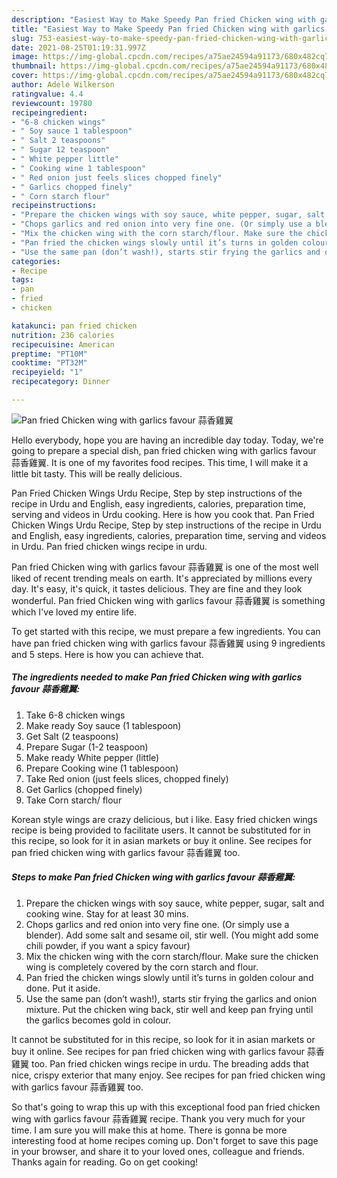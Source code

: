 ```yaml
---
description: "Easiest Way to Make Speedy Pan fried Chicken wing with garlics favour 蒜香雞翼"
title: "Easiest Way to Make Speedy Pan fried Chicken wing with garlics favour 蒜香雞翼"
slug: 753-easiest-way-to-make-speedy-pan-fried-chicken-wing-with-garlics-favour
date: 2021-08-25T01:19:31.997Z
image: https://img-global.cpcdn.com/recipes/a75ae24594a91173/680x482cq70/pan-fried-chicken-wing-with-garlics-favour-蒜香雞翼-recipe-main-photo.jpg
thumbnail: https://img-global.cpcdn.com/recipes/a75ae24594a91173/680x482cq70/pan-fried-chicken-wing-with-garlics-favour-蒜香雞翼-recipe-main-photo.jpg
cover: https://img-global.cpcdn.com/recipes/a75ae24594a91173/680x482cq70/pan-fried-chicken-wing-with-garlics-favour-蒜香雞翼-recipe-main-photo.jpg
author: Adele Wilkerson
ratingvalue: 4.4
reviewcount: 19780
recipeingredient:
- "6-8 chicken wings"
- " Soy sauce 1 tablespoon"
- " Salt 2 teaspoons"
- " Sugar 12 teaspoon"
- " White pepper little"
- " Cooking wine 1 tablespoon"
- " Red onion just feels slices chopped finely"
- " Garlics chopped finely"
- " Corn starch flour"
recipeinstructions:
- "Prepare the chicken wings with soy sauce, white pepper, sugar, salt and cooking wine. Stay for at least 30 mins."
- "Chops garlics and red onion into very fine one. (Or simply use a blender). Add some salt and sesame oil, stir well. (You might add some chili powder, if you want a spicy favour)"
- "Mix the chicken wing with the corn starch/flour. Make sure the chicken wing is completely covered by the corn starch and flour."
- "Pan fried the chicken wings slowly until it’s turns in golden colour and done. Put it aside."
- "Use the same pan (don’t wash!), starts stir frying the garlics and onion mixture. Put the chicken wing back, stir well and keep pan frying until the garlics becomes gold in colour."
categories:
- Recipe
tags:
- pan
- fried
- chicken

katakunci: pan fried chicken 
nutrition: 236 calories
recipecuisine: American
preptime: "PT10M"
cooktime: "PT32M"
recipeyield: "1"
recipecategory: Dinner

---
```



![Pan fried Chicken wing with garlics favour 蒜香雞翼](https://img-global.cpcdn.com/recipes/a75ae24594a91173/680x482cq70/pan-fried-chicken-wing-with-garlics-favour-蒜香雞翼-recipe-main-photo.jpg)

Hello everybody, hope you are having an incredible day today. Today, we're going to prepare a special dish, pan fried chicken wing with garlics favour 蒜香雞翼. It is one of my favorites food recipes. This time, I will make it a little bit tasty. This will be really delicious.

Pan Fried Chicken Wings Urdu Recipe, Step by step instructions of the recipe in Urdu and English, easy ingredients, calories, preparation time, serving and videos in Urdu cooking. Here is how you cook that. Pan Fried Chicken Wings Urdu Recipe, Step by step instructions of the recipe in Urdu and English, easy ingredients, calories, preparation time, serving and videos in Urdu. Pan fried chicken wings recipe in urdu.

Pan fried Chicken wing with garlics favour 蒜香雞翼 is one of the most well liked of recent trending meals on earth. It's appreciated by millions every day. It's easy, it's quick, it tastes delicious. They are fine and they look wonderful. Pan fried Chicken wing with garlics favour 蒜香雞翼 is something which I've loved my entire life.


To get started with this recipe, we must prepare a few ingredients. You can have pan fried chicken wing with garlics favour 蒜香雞翼 using 9 ingredients and 5 steps. Here is how you can achieve that.

<!--inarticleads1-->

##### The ingredients needed to make Pan fried Chicken wing with garlics favour 蒜香雞翼:

1. Take 6-8 chicken wings
1. Make ready  Soy sauce (1 tablespoon)
1. Get  Salt (2 teaspoons)
1. Prepare  Sugar (1-2 teaspoon)
1. Make ready  White pepper (little)
1. Prepare  Cooking wine (1 tablespoon)
1. Take  Red onion (just feels slices, chopped finely)
1. Get  Garlics (chopped finely)
1. Take  Corn starch/ flour


Korean style wings are crazy delicious, but i like. Easy fried chicken wings recipe is being provided to facilitate users. It cannot be substituted for in this recipe, so look for it in asian markets or buy it online. See recipes for pan fried chicken wing with garlics favour 蒜香雞翼 too. 

<!--inarticleads2-->

##### Steps to make Pan fried Chicken wing with garlics favour 蒜香雞翼:

1. Prepare the chicken wings with soy sauce, white pepper, sugar, salt and cooking wine. Stay for at least 30 mins.
1. Chops garlics and red onion into very fine one. (Or simply use a blender). Add some salt and sesame oil, stir well. (You might add some chili powder, if you want a spicy favour)
1. Mix the chicken wing with the corn starch/flour. Make sure the chicken wing is completely covered by the corn starch and flour.
1. Pan fried the chicken wings slowly until it’s turns in golden colour and done. Put it aside.
1. Use the same pan (don’t wash!), starts stir frying the garlics and onion mixture. Put the chicken wing back, stir well and keep pan frying until the garlics becomes gold in colour.


It cannot be substituted for in this recipe, so look for it in asian markets or buy it online. See recipes for pan fried chicken wing with garlics favour 蒜香雞翼 too. Pan fried chicken wings recipe in urdu. The breading adds that nice, crispy exterior that many enjoy. See recipes for pan fried chicken wing with garlics favour 蒜香雞翼 too. 

So that's going to wrap this up with this exceptional food pan fried chicken wing with garlics favour 蒜香雞翼 recipe. Thank you very much for your time. I am sure you will make this at home. There is gonna be more interesting food at home recipes coming up. Don't forget to save this page in your browser, and share it to your loved ones, colleague and friends. Thanks again for reading. Go on get cooking!
